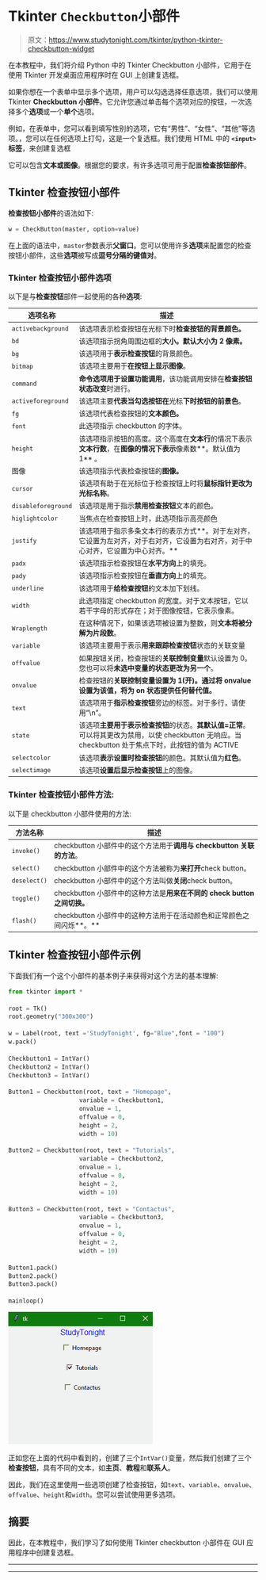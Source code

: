 # Tkinter `Checkbutton`小部件

> 原文：<https://www.studytonight.com/tkinter/python-tkinter-checkbutton-widget>

在本教程中，我们将介绍 Python 中的 Tkinter Checkbutton 小部件，它用于在使用 Tkinter 开发桌面应用程序时在 GUI 上创建复选框。

如果你想在一个表单中显示多个选项，用户可以勾选选择任意选项，我们可以使用 Tkinter **Checkbutton 小部件**。它允许您通过单击每个选项对应的按钮，一次选择多个**选项**或一个**单个**选项。

例如，在表单中，您可以看到填写性别的选项，它有“男性”、“女性”、“其他”等选项。，您可以在任何选项上打勾，这是一个复选框。我们使用 HTML 中的 **`<input>`标签**，来创建复选框

它可以包含**文本或图像**。根据您的要求，有许多选项可用于配置**检查按钮部件**。

## Tkinter 检查按钮小部件

**检查按钮小部件**的语法如下:

```py
w = CheckButton(master, option=value)
```

在上面的语法中，`master`参数表示**父窗口**。您可以使用许多**选项**来配置您的检查按钮小部件，这些**选项**被写成**逗号分隔的键值对**。

### Tkinter 检查按钮小部件选项

以下是与**检查按钮**部件一起使用的各种**选项**:

| **选项名称** | **描述** |
| --- | --- |
| `activebackground` | 该选项表示检查按钮在光标下时**检查按钮的背景颜色。** |
| `bd` | 该选项指示拐角周围边框的**大小。默认大小为 2 像素。** |
| `bg` | 该选项用于**表示检查按钮**的背景颜色。 |
| `bitmap` | 该选项主要用于**在按钮上显示图像**。 |
| `command` | **命令选项用于设置功能调用**，该功能调用安排在**检查按钮状态改变**时进行。 |
| `activeforeground` | 该选项主要**代表当勾选按钮在**光标**下时按钮的前景色**。 |
| `fg` | 该选项代表检查按钮的**文本颜色。** |
| `font` | 此选项指示 checkbutton 的字体。 |
| `height` | 该选项指示按钮的高度。这个高度在**文本行**的情况下表示**文本行数**，在**图像的情况下表示**像素数**。默认值为 1** 。 |
| 图像 | 该选项指示代表检查按钮的**图像。** |
| `cursor` | 该选项有助于在光标位于检查按钮上时将**鼠标指针更改为光标名称**。 |
| `disableforeground` | 该选项是用于指示**禁用检查按钮**文本的颜色。 |
| `higlightcolor` | 当焦点在检查按钮上时，此选项指示高亮颜色 |
| `justify` | 该选项用于指示多条文本行的表示方式**。对于左对齐，它设置为左对齐，对于右对齐，它设置为右对齐，对于中心对齐，它设置为中心对齐。** |
| `padx` | 该选项指示检查按钮在**水平方向**上的填充。 |
| `pady` | 该选项指示检查按钮在**垂直方向**上的填充。 |
| `underline` | 该选项用于**给检查按钮**的文本加下划线。 |
| `width` | 此选项指定 checkbutton 的宽度。对于文本按钮，它以若干字母的形式存在；对于图像按钮，它表示像素。 |
| `Wraplength` | 在这种情况下，如果该选项被设置为整数，则**文本将被分解为片段数**。 |
| `variable` | 该选项主要用于表示**用来跟踪检查按钮**状态的关联变量 |
| `offvalue` | 如果按钮关闭，检查按钮的**关联控制变量**默认设置为 0。您也可以将**未选中变量的状态更改为另一个**。 |
| `onvalue` | 检查按钮的**关联控制变量设置为 1(开)。通过将 onvalue 设置为该值，将为 on 状态提供任何替代值。** |
| `text` | 该选项用于**指示检查按钮**旁边的标签。对于多行，请使用“\n”。 |
| `state` | 该选项**主要用于表示检查按钮**的状态。**其默认值=正常**。可以将其更改为禁用，以使 checkbutton 无响应。当 checkbutton 处于焦点下时，此按钮的值为 ACTIVE |
| `selectcolor` | 该选项**表示设置时检查按钮**的颜色。其默认值为**红色**。 |
| `selectimage` | 该选项**设置后显示检查按钮**上的图像。 |

### Tkinter 检查按钮小部件方法:

以下是 checkbutton 小部件使用的方法:

| **方法名称** | **描述** |
| --- | --- |
| `invoke()` | checkbutton 小部件中的这个方法用于**调用与 checkbutton 关联的方法**。 |
| `select()` | checkbutton 小部件中的这个方法被称为**来打开**check button。 |
| `deselect()` | checkbutton 小部件中的这个方法叫做**关闭**check button。 |
| `toggle()` | checkbutton 小部件中的这种方法是**用来在不同的 check button 之间切换。** |
| `flash()` | checkbutton 小部件中的这种方法用于在活动颜色和正常颜色之间闪烁**。** |

## Tkinter 检查按钮小部件示例

下面我们有一个这个小部件的基本例子来获得对这个方法的基本理解:

```py
from tkinter import *

root = Tk() 
root.geometry("300x300") 

w = Label(root, text ='StudyTonight', fg="Blue",font = "100") 
w.pack() 

Checkbutton1 = IntVar() 
Checkbutton2 = IntVar() 
Checkbutton3 = IntVar() 

Button1 = Checkbutton(root, text = "Homepage", 
					variable = Checkbutton1, 
					onvalue = 1, 
					offvalue = 0, 
					height = 2, 
					width = 10) 

Button2 = Checkbutton(root, text = "Tutorials", 
					variable = Checkbutton2, 
					onvalue = 1, 
					offvalue = 0, 
					height = 2, 
					width = 10) 

Button3 = Checkbutton(root, text = "Contactus", 
					variable = Checkbutton3, 
					onvalue = 1, 
					offvalue = 0, 
					height = 2, 
					width = 10) 

Button1.pack() 
Button2.pack() 
Button3.pack() 

mainloop() 
```

![tkinter checkbutton widget](img/c7f0736763c5438abc0328404a97224d.png)

正如您在上面的代码中看到的，创建了三个`IntVar()`变量，然后我们创建了三个**检查按钮**，具有不同的文本，如**主页**、**教程**和**联系人**。

因此，我们在这里使用一些选项创建了检查按钮，如`text`、`variable`、`onvalue`、`offvalue`、`height`和`width`。您可以尝试使用更多选项。

## 摘要

因此，在本教程中，我们学习了如何使用 Tkinter checkbutton 小部件在 GUI 应用程序中创建复选框。

* * *

* * *